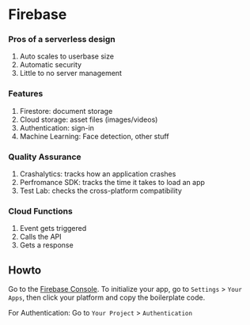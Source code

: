 # Firebase

### Pros of a serverless design
1. Auto scales to userbase size
2. Automatic security
3. Little to no server management

### Features
1. Firestore: document storage
2. Cloud storage: asset files (images/videos)
3. Authentication: sign-in
4. Machine Learning: Face detection, other stuff

### Quality Assurance
1. Crashalytics: tracks how an application crashes
2. Perfromance SDK: tracks the time it takes to load an app
3. Test Lab: checks the cross-platform compatibility

### Cloud Functions
1. Event gets triggered
2. Calls the API
3. Gets a response
   
## Howto
Go to the [Firebase Console](https://console.firebase.google.com/). To initialize your app, go to `Settings` > `Your Apps`, then click your platform and copy the boilerplate code.

For Authentication: Go to `Your Project` > `Authentication`